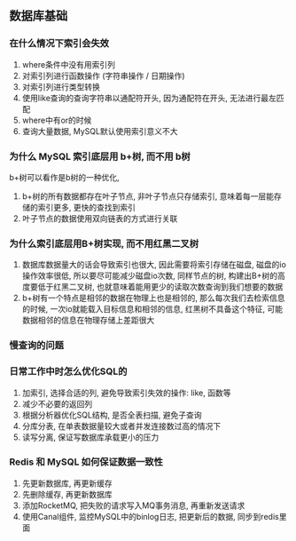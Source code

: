 ## 数据库基础


### 在什么情况下索引会失效
1. where条件中没有用索引列
2. 对索引列进行函数操作 (字符串操作 / 日期操作)
3. 对索引列进行类型转换
4. 使用like查询的查询字符串以通配符开头, 因为通配符在开头, 无法进行最左匹配
5. where中有or的时候
6. 查询大量数据, MySQL默认使用索引意义不大


### 为什么 MySQL 索引底层用 b+树, 而不用 b树
b+树可以看作是b树的一种优化, 
1. b+树的所有数据都存在叶子节点, 非叶子节点只存储索引, 意味着每一层能存储的索引更多, 更快的查找到索引
2. 叶子节点的数据使用双向链表的方式进行关联



### 为什么索引底层用B+树实现, 而不用红黑二叉树
1. 数据库数据量大的话会导致索引也很大, 因此需要将索引存储在磁盘, 磁盘的io操作效率很低, 所以要尽可能减少磁盘io次数, 
同样节点的树, 构建出B+树的高度要低于红黑二叉树, 也就意味着能用更少的读取次数查询到我们想要的数据
2. b+树有一个特点是相邻的数据在物理上也是相邻的, 那么每次我们去检索信息的时候, 一次io就能载入目标信息和相邻的信息, 
红黑树不具备这个特征, 可能数据相邻的信息在物理存储上差距很大 


### 慢查询的问题



### 日常工作中时怎么优化SQL的
1. 加索引, 选择合适的列, 避免导致索引失效的操作: like, 函数等
2. 减少不必要的返回列
3. 根据分析器优化SQL结构, 是否全表扫描, 避免子查询
4. 分库分表, 在单表数据量较大或者并发连接数过高的情况下
5. 读写分离, 保证写数据库承载更小的压力



### Redis 和 MySQL 如何保证数据一致性
1. 先更新数据库, 再更新缓存
2. 先删除缓存, 再更新数据库
3. 添加RocketMQ, 把失败的请求写入MQ事务消息, 再重新发送请求
4. 使用Canal组件, 监控MySQL中的binlog日志, 把更新后的数据, 同步到redis里面

